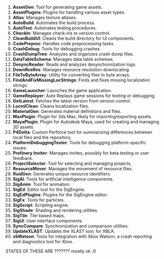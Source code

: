 1. **AssetGen**: Tool for generating game assets.
2. **AssetPlugins**: Plugins for handling various asset types.
3. **Atlas**: Manages texture atlases.
4. **AutoBuild**: Automates the build process.
5. **AutoTest**: Automates testing procedures.
6. **CheckIn**: Manages check-ins to version control.
7. **CleanBuildUI**: Cleans the build directory for UI components.
8. **CodePreproc**: Handles code preprocessing tasks.
9. **CrashDebug**: Tools for debugging crashes.
10. **CrashDumpTree**: Analyzes and organizes crash dump files.
11. **DataTableSchema**: Manages data table schemas.
12. **DesyncReader**: Reads and analyzes desynchronization logs.
13. **DownResRes**: Manages resource resolution downscaling.
14. **FileToByteArray**: Utility for converting files to byte arrays.
15. **FindAndFixMissingLocStrings**: Finds and fixes missing localization strings.
16. **GameLauncher**: Launches the game application.
17. **GameReplayer**: Auto Replays game sessions for testing or debugging.
18. **GetLatest**: Fetches the latest version from version control.
19. **LocmlClean**: Cleans localization files.
20. **MaterialGen**: Generates material definitions and files.
21. **MaxPlugin**: Plugin for 3ds Max, likely for importing/exporting assets.
22. **MayaPlugin**: Plugin for Autodesk Maya, used for creating and managing 3D assets.
23. **P4Delta**: Custom Perforce tool for summarizing differences between local files and the repository.
24. **PlatformDebuggingTester**: Tools for debugging platform-specific issues.
25. **Prefinery Inviter**: Manages invites, possibly for beta testing or user feedback.
26. **ProjectSelector**: Tool for selecting and managing projects.
27. **ResourceMover**: Manages the movement of resource files.
28. **RuidGen**: Generates unique resource identifiers.
29. **SigAI**: Tools for artificial intelligence components.
30. **SigAnim**: Tool for animation.
31. **SigEd**: Editor tool for the SigEngine.
32. **SigEdPlugins**: Plugins for the SigEngine editor.
33. **SigFx**: Tools for particles.
34. **SigScript**: Scripting engine.
35. **SigShade**: Shading and rendering utilities.
36. **SigTile**: Tile-based maps.
37. **SigUI**: User interface components.
38. **SyncCompare**: Synchronization and comparison utilities.
39. **UpdateXLAST**: Updates the XLAST tool, for XBLA.
40. **xbWatson**: Tools for integration with Xbox Watson, a crash reporting and diagnostics tool for Xbox.

STATES OF THESE ARE ??????? mostly ok ;0
